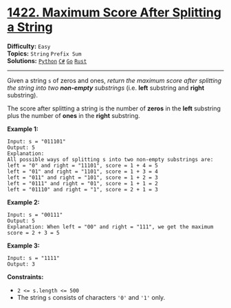 # [1422. Maximum Score After Splitting a String](https://leetcode.com/problems/maximum-score-after-splitting-a-string/)

**Difficulty:** `Easy`  
**Topics:** `String` `Prefix Sum`  
**Solutions:** [`Python`](../../src/python/challenges/problems/maximum_score_after_splitting_a_string_test.py) [`C#`](../../src/csharp/challenges/Problems/MaximumScoreAfterSplittingAString.cs) [`Go`](../../src/go/challenges/problems/maximum_score_after_splitting_a_string_test.go) [`Rust`](../../src/rust/challenges/src/problems/maximum_score_after_splitting_a_string_test.rs)  

---

Given a string `s` of zeros and ones, *return the maximum score after splitting the string into two **non-empty** substrings* (i.e. **left** substring and **right** substring).

The score after splitting a string is the number of **zeros** in the **left** substring plus the number of **ones** in the **right** substring.

**Example 1:**

```
Input: s = "011101"
Output: 5 
Explanation: 
All possible ways of splitting s into two non-empty substrings are:
left = "0" and right = "11101", score = 1 + 4 = 5 
left = "01" and right = "1101", score = 1 + 3 = 4 
left = "011" and right = "101", score = 1 + 2 = 3 
left = "0111" and right = "01", score = 1 + 1 = 2 
left = "01110" and right = "1", score = 2 + 1 = 3
```

**Example 2:**

```
Input: s = "00111"
Output: 5
Explanation: When left = "00" and right = "111", we get the maximum score = 2 + 3 = 5
```

**Example 3:**

```
Input: s = "1111"
Output: 3
```

**Constraints:**

* `2 <= s.length <= 500`
* The string `s` consists of characters `'0'` and `'1'` only.